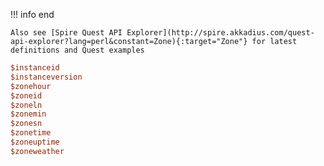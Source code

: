 !!! info end

    Also see [Spire Quest API Explorer](http://spire.akkadius.com/quest-api-explorer?lang=perl&constant=Zone){:target="Zone"} for latest definitions and Quest examples

``` perl
$instanceid
$instanceversion
$zonehour
$zoneid
$zoneln
$zonemin
$zonesn
$zonetime
$zoneuptime
$zoneweather

```

